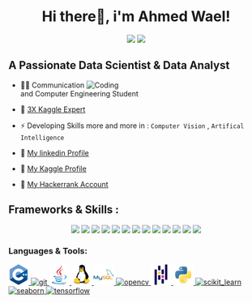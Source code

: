 <h1 align= "center"><b>Hi there👋, i'm Ahmed Wael!</b></h1>

<p  align = "center">
    <a href="https://www.linkedin.com/in/ahmed-nasef-56041b323/" alt="LinkedIn">
        <img src="https://img.shields.io/badge/-LinkedIn-blue?style=flat-square&logo=LinkedIn" /></a>
    <a href="https://www.kaggle.com/ahmedwaelnasef" alt="Kaggle">
        <img src="https://img.shields.io/badge/-Kaggle-3a424f?flat-square&logo=Kaggle" /></a>
</p>




<h2 align= "left"><b> A Passionate Data Scientist & Data Analyst </b></h2>
<img align="right" alt="Coding" width="350" src="https://cdn.dribbble.com/users/1162077/screenshots/3848914/media/7ed7d5ca074b48b328150e5a231e8d1f.gif">


- 👨‍💻 Communication and Computer Engineering Student

- 🤖 [3X Kaggle Expert](https://www.kaggle.com/ahmedwaelnasef)

- ⚡  Developing Skills more and more in  : `Computer Vision`  , `Artifical Intelligence`



- 🚀 [My linkedin Profile](https://www.linkedin.com/in/ahmed-nasef-56041b323/)
- 🚀 [My Kaggle Profile](https://www.kaggle.com/ahmedwaelnasef)
- 🚀 [My Hackerrank Account](https://www.hackerrank.com/profile/ahmednasef9889)


<h2 align="left">Frameworks & Skills :</h2>
<p  align = "center">
    <img src="https://img.shields.io/badge/-TensorFlow-white?style=flat-square&logo=TensorFlow&logoColor=orange" /></a>
    <img src="https://img.shields.io/badge/-Keras-BB0000?flat-square&logo=Keras" /></a>
    <img src="https://img.shields.io/badge/-Sklearn-606FC5?style=flat-square&logo=sklearn&logoColor=orange" /></a>
    <img src="https://img.shields.io/badge/-Pandas-38365A?style=flat-square&logo=Pandas&logoColor=white" /></a>
    <img src="https://img.shields.io/badge/-OpenCV-white?style=flat-square&logo=OpenCV&logoColor=black" /></a>
    <img src="https://img.shields.io/badge/-Numpy-093B4A?style=flat-square&logo=Numpy&logoColor=grey" /></a>
    <img src="https://img.shields.io/badge/-Matplotlib-C7D0C5?style=flat-square&logo=python" /></a>
    <img src="https://img.shields.io/badge/-Seaborn-49666A?style=flat-square&logo=python" /></a>
    <img src="https://img.shields.io/badge/-Jupyter-E1EFF1?style=flat-square&logo=Jupyter"/></a>
    <img src="https://img.shields.io/badge/-Nltk-0D3A41?style=flat-square&logo=python" /></a>
    <img src="https://img.shields.io/badge/-Requests_HTML-4B3385?style=flat-square&logo=Requests_HTML&logoColor=white" /></a>
    <img src="https://img.shields.io/badge/-Transfer Leraning-FCE357?style=flat-square&logo=TensorFlow&logoColor=black" /></a>
    <img src="https://img.shields.io/badge/-Web Scrapping-30C8BF?style=flat-square" /></a>
</p>
<h3 align="left">Languages & Tools:</h3>
<p align="left"> <a href="https://www.w3schools.com/cpp/" target="_blank" rel="noreferrer"> <img src="https://raw.githubusercontent.com/devicons/devicon/master/icons/cplusplus/cplusplus-original.svg" alt="cplusplus" width="40" height="40"/> </a> <a href="https://git-scm.com/" target="_blank" rel="noreferrer"> <img src="https://www.vectorlogo.zone/logos/git-scm/git-scm-icon.svg" alt="git" width="40" height="40"/> </a> <a href="https://www.java.com" target="_blank" rel="noreferrer"> <img src="https://raw.githubusercontent.com/devicons/devicon/master/icons/java/java-original.svg" alt="java" width="40" height="40"/> </a> <a href="https://www.linux.org/" target="_blank" rel="noreferrer"> <img src="https://raw.githubusercontent.com/devicons/devicon/master/icons/linux/linux-original.svg" alt="linux" width="40" height="40"/> </a> <a href="https://www.mysql.com/" target="_blank" rel="noreferrer"> <img src="https://raw.githubusercontent.com/devicons/devicon/master/icons/mysql/mysql-original-wordmark.svg" alt="mysql" width="40" height="40"/> </a> <a href="https://opencv.org/" target="_blank" rel="noreferrer"> <img src="https://www.vectorlogo.zone/logos/opencv/opencv-icon.svg" alt="opencv" width="40" height="40"/> </a> <a href="https://pandas.pydata.org/" target="_blank" rel="noreferrer"> <img src="https://raw.githubusercontent.com/devicons/devicon/2ae2a900d2f041da66e950e4d48052658d850630/icons/pandas/pandas-original.svg" alt="pandas" width="40" height="40"/> </a> <a href="https://www.python.org" target="_blank" rel="noreferrer"> <img src="https://raw.githubusercontent.com/devicons/devicon/master/icons/python/python-original.svg" alt="python" width="40" height="40"/> </a> <a href="https://scikit-learn.org/" target="_blank" rel="noreferrer"> <img src="https://upload.wikimedia.org/wikipedia/commons/0/05/Scikit_learn_logo_small.svg" alt="scikit_learn" width="40" height="40"/> </a> <a href="https://seaborn.pydata.org/" target="_blank" rel="noreferrer"> <img src="https://seaborn.pydata.org/_images/logo-mark-lightbg.svg" alt="seaborn" width="40" height="40"/> </a> <a href="https://www.tensorflow.org" target="_blank" rel="noreferrer"> <img src="https://www.vectorlogo.zone/logos/tensorflow/tensorflow-icon.svg" alt="tensorflow" width="40" height="40"/> </a> </p>


